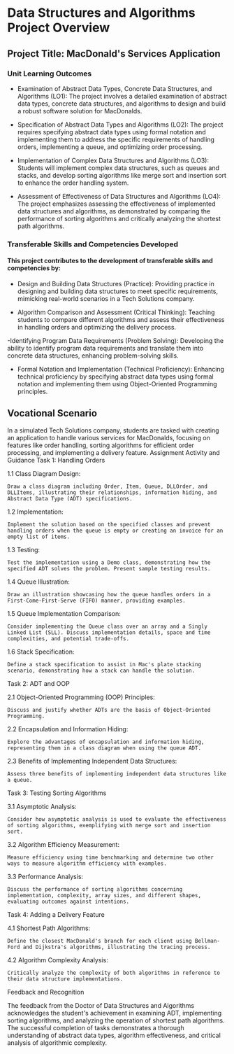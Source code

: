 # Data Structures and Algorithms Project Overview
## Project Title: MacDonald's Services Application
### Unit Learning Outcomes
- Examination of Abstract Data Types, Concrete Data Structures, and Algorithms (LO1): The project involves a detailed examination of abstract data types, concrete data structures, and algorithms to design and build a robust software solution for MacDonalds.
  
- Specification of Abstract Data Types and Algorithms (LO2): The project requires specifying abstract data types using formal notation and implementing them to address the specific requirements of handling orders, implementing a queue, and optimizing order processing.
  
- Implementation of Complex Data Structures and Algorithms (LO3): Students will implement complex data structures, such as queues and stacks, and develop sorting algorithms like merge sort and insertion sort to enhance the order handling system.
  
- Assessment of Effectiveness of Data Structures and Algorithms (LO4): The project emphasizes assessing the effectiveness of implemented data structures and algorithms, as demonstrated by comparing the performance of sorting algorithms and critically analyzing the shortest path algorithms.

### Transferable Skills and Competencies Developed

#### This project contributes to the development of transferable skills and competencies by:

- Design and Building Data Structures (Practice): Providing practice in designing and building data structures to meet specific requirements, mimicking real-world scenarios in a Tech Solutions company.

- Algorithm Comparison and Assessment (Critical Thinking): Teaching students to compare different algorithms and assess their effectiveness in handling orders and optimizing the delivery process.

-Identifying Program Data Requirements (Problem Solving): Developing the ability to identify program data requirements and translate them into concrete data structures, enhancing problem-solving skills.

- Formal Notation and Implementation (Technical Proficiency): Enhancing technical proficiency by specifying abstract data types using formal notation and implementing them using Object-Oriented Programming principles.

## Vocational Scenario

In a simulated Tech Solutions company, students are tasked with creating an application to handle various services for MacDonalds, focusing on features like order handling, sorting algorithms for efficient order processing, and implementing a delivery feature.
Assignment Activity and Guidance
Task 1: Handling Orders

1.1 Class Diagram Design:

    Draw a class diagram including Order, Item, Queue, DLLOrder, and DLLItems, illustrating their relationships, information hiding, and Abstract Data Type (ADT) specifications.

1.2 Implementation:

    Implement the solution based on the specified classes and prevent handling orders when the queue is empty or creating an invoice for an empty list of items.

1.3 Testing:

    Test the implementation using a Demo class, demonstrating how the specified ADT solves the problem. Present sample testing results.

1.4 Queue Illustration:

    Draw an illustration showcasing how the queue handles orders in a First-Come-First-Serve (FIFO) manner, providing examples.

1.5 Queue Implementation Comparison:

    Consider implementing the Queue class over an array and a Singly Linked List (SLL). Discuss implementation details, space and time complexities, and potential trade-offs.

1.6 Stack Specification:

    Define a stack specification to assist in Mac's plate stacking scenario, demonstrating how a stack can handle the solution.

Task 2: ADT and OOP

2.1 Object-Oriented Programming (OOP) Principles:

    Discuss and justify whether ADTs are the basis of Object-Oriented Programming.

2.2 Encapsulation and Information Hiding:

    Explore the advantages of encapsulation and information hiding, representing them in a class diagram when using the queue ADT.

2.3 Benefits of Implementing Independent Data Structures:

    Assess three benefits of implementing independent data structures like a queue.

Task 3: Testing Sorting Algorithms

3.1 Asymptotic Analysis:

    Consider how asymptotic analysis is used to evaluate the effectiveness of sorting algorithms, exemplifying with merge sort and insertion sort.

3.2 Algorithm Efficiency Measurement:

    Measure efficiency using time benchmarking and determine two other ways to measure algorithm efficiency with examples.

3.3 Performance Analysis:

    Discuss the performance of sorting algorithms concerning implementation, complexity, array sizes, and different shapes, evaluating outcomes against intentions.

Task 4: Adding a Delivery Feature

4.1 Shortest Path Algorithms:

    Define the closest MacDonald's branch for each client using Bellman-Ford and Dijkstra's algorithms, illustrating the tracing process.

4.2 Algorithm Complexity Analysis:

    Critically analyze the complexity of both algorithms in reference to their data structure implementations.

Feedback and Recognition

The feedback from the Doctor of Data Structures and Algorithms acknowledges the student's achievement in examining ADT, implementing sorting algorithms, and analyzing the operation of shortest path algorithms. The successful completion of tasks demonstrates a thorough understanding of abstract data types, algorithm effectiveness, and critical analysis of algorithmic complexity.
